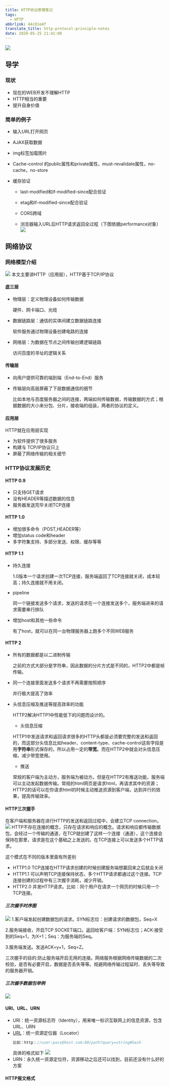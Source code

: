 ```yaml
---
title: HTTP协议原理笔记
tags:
  - HTTP
abbrlink: 44c01e4f
translate_title: http-protocol-principle-notes
date: 2020-05-25 21:41:08
---
```


![](https://cdn.jsdelivr.net/gh/kitety/blog_img/img/20200923200114.png)
## 导学
### 现状
- 现在的WEB开发不理解HTTP
- HTTP相当的重要
- 提升自身价值
<!-- more -->

### 简单的例子
- 输入URL打开网页

- AJAX获取数据

- img标签加载图片

- Cache-control 的public属性和private属性，must-revalidate属性，no-cache，no-store

- 缓存验证

  - last-modified和if-modified-since配合验证
  
  - etag和if-modified-since配合验证
  
  - CORS跨域
  - 浏览器输入URL后HTTP请求返回全过程（下图依据performance对象）
  ![](https://cdn.jsdelivr.net/gh/kitety/blog_img/img/20200923200127.png)

## 网络协议
### 网络模型介绍

![](https://cdn.jsdelivr.net/gh/kitety/blog_img/img/20200923200237.png)
本文主要讲HTTP（应用层），HTTP基于TCP/IP协议
#### 底三层
- 物理层：定义物理设备如何传输数据

  硬件、网卡端口、光缆
- 数据链路层：通信的实体间建立数据链路连接

  软件服务通过物理设备创建电路的连接
- 网络层：为数据在节点之间传输创建逻辑链路

  访问百度的寻址的逻辑关系

#### 传输层
- 向用户提供可靠的端到端（End-to-End）服务
- 传输层向高层屏蔽了下层数据通信的细节

  比如本地与百度服务器之间的连接，两端如何传输数据，传输数据的方式；根据数据的大小来分包、分片，接收端的组装，两者的协议的定义。
  
#### 应用层
HTTP就在应用层实现
- 为软件提供了很多服务
- 构建与 TCP/IP协议只上
- 屏蔽了网络传输的相关细节

### HTTP协议发展历史

#### HTTP 0.9
- 只支持GET请求
- 没有HEADER等描述数据的信息
- 服务器发送完毕关闭TCP连接

#### HTTP 1.0
- 增加很多命令（POST,HEADER等）
- 增加status code和header
- 多字符集支持、多部分发送、权限、缓存等等

#### HTTP 1.1
- 持久连接

  1.0版本一个请求创建一次TCP连接，服务端返回了TCP连接就关闭，成本较高；持久连接就不用关闭。
  
- pipeline

  同一个链接发送多个请求，发送的请求在一个连接发送多个，服务端进来的请求需要串行排队
  
- 增加host和其他一些命令

  有了host，就可以在同一台物理服务器上跑多个不同WEB服务

#### HTTP 2


- 所有的数据都是以二进制传输

  之前的方式大部分是字符串，因此数据的分片方式是不同的，HTTP2中都是帧传输。
- 同一个连接里面发送多个请求不再需要按照顺序
  
  并行极大提高了效率
- 头信息压缩及推送等提高效率的功能
  
  HTTP2解决HTTP1中性能低下的问题而设计的。
  
  - 头信息压缩
  
  HTTP1中发送请求和返回请求很多的HTTP头都是必须要完整的发送和返回的，而这部分头信息比如header、content-type、cache-control这些字段是用**字符串**形式保存的，所以占用一定的**带宽**。而在HTTP2中就会对头信息压缩，减少带宽使用。
  - 推送
  
  常规的客户端为主动方，服务端为被动方。但是在HTTP2有推送功能，服务端可以主动发起数据传输。常规的html网页是请求html，再请求其中的资源；HTTP2的话可以在你请求html的时候主动推送资源到客户端，达到并行的效果，提高传输效率。
#### HTTP三次握手
在客户端和服务器在进行HTTP的发送和返回过程中，会建立TCP connection。
![](https://cdn.jsdelivr.net/gh/kitety/blog_img/img/20200923200251.png)
HTTP不存在连接的概念，只存在请求和响应的概念。请求和响应都传输数据包，会经过一个传输的通道，在TCP就创建了这样一个连接（通道），这个连接会保持在那里，请求是在这个基础之上发送的。在TCP连接上可以发送多个HTTP请求。

这个模式在不同的版本里面有所差别
- HTTP1.0 TCP连接在HTTP请求创建的时候创建服务端想赢回来之后就会关闭
- HTTP1.1 可以声明TCP连接保持状态，多个HTTP请求都通过这个连接。TCP连接创建的过程中有三次握手消耗，减少开销。
- HTTP2.0 并发HTTP请求。比如：同个用户在请求一个网页的时候只用一个TCP连接。
##### 三次握手时序图

![](https://cdn.jsdelivr.net/gh/kitety/blog_img/img/20200923200258.png)
1.客户端发起创建数据包的请求。SYN标志位：创建请求的数据包，Seq=X

2.服务端接收，开启TCP SOCKET端口。返回给客户端：SYN标志位；ACK:接受到的Seq+1，为X+1；Seq：为服务端的Seq。

3.服务端发送。发送ACK=y+1，Seq=Z。

三次握手的目的:防止服务端开启无用的连接。网络服务根据网络传输数据的二次校验，是否有必要开启，数据是否丢失等等。规避网络传输过程延时、丢失等导致的服务器开销。
##### 三次握手数据包举例


![](https://cdn.jsdelivr.net/gh/kitety/blog_img/img/20200923200307.png)

#### URI、URL、URN
- URI：统一资源标志符（Identity），用来唯一标识互联网上的信息资源，包含URL、URN
- [URL](https://en.wikipedia.org/wiki/URL)：统一资源定位器（Locator）
  ```js
  比如：http：//user:pass@host.com:80/path?query=string#hash
  ```
  具体的格式如下
  ![](https://cdn.jsdelivr.net/gh/kitety/blog_img/img/20200923200317.png)
- URN：永久统一资源定位符，资源移动之后还可以找到，目前还没有什么好的方案

#### HTTP报文格式




